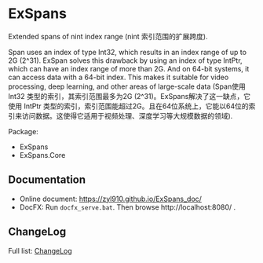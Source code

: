 # ExSpans

Extended spans of nint index range (nint 索引范围的扩展跨度).

Span uses an index of type Int32, which results in an index range of up to 2G (2^31). ExSpan solves this drawback by using an index of type IntPtr, which can have an index range of more than 2G. And on 64-bit systems, it can access data with a 64-bit index. This makes it suitable for video processing, deep learning, and other areas of large-scale data (Span使用 Int32 类型的索引，其索引范围最多为2G (2^31)。ExSpans解决了这一缺点，它使用 IntPtr 类型的索引，索引范围能超过2G。且在64位系统上，它能以64位的索引来访问数据。这使得它适用于视频处理、深度学习等大规模数据的领域).

Package:

- ExSpans
- ExSpans.Core

## Documentation

- Online document: https://zyl910.github.io/ExSpans_doc/
- DocFX: Run `docfx_serve.bat`. Then browse http://localhost:8080/ .

## ChangeLog

Full list: [ChangeLog](ChangeLog.md)
